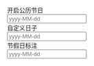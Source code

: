 <div class="layui-form">
  <div class="layui-form-item">
    <div class="layui-inline">
      <label class="layui-form-label">开启公历节日</label>
      <div class="layui-input-inline">
        <input type="text" class="layui-input" id="ID-laydate-calendar" placeholder="yyyy-MM-dd">
      </div>
    </div>
    <div class="layui-inline">
      <label class="layui-form-label">自定义日子</label>
      <div class="layui-input-inline">
        <input type="text" class="layui-input" id="ID-laydate-mark" placeholder="yyyy-MM-dd">
      </div>
    </div>
    <div class="layui-inline">
      <label class="layui-form-label">节假日标注</label>
      <div class="layui-input-inline">
        <input type="text" class="layui-input" id="ID-laydate-holidays" placeholder="yyyy-MM-dd">
      </div>
    </div>
  </div>
</div>

<script>
layui.use(function(){
  var laydate = layui.laydate;

  // 渲染
  //开启公历节日
  laydate.render({
    elem: '#ID-laydate-calendar',
    calendar: true
  });
  
  //自定义重要日子
  laydate.render({
    elem: '#ID-laydate-mark',
    mark: {
      '0-10-14': '生日'
      ,'0-12-31': '跨年' //每年的日期
      ,'0-0-10': '工资' //每月某天
      ,'0-0-15': '月中'
      ,'2017-8-15': '' //如果为空字符，则默认显示数字+徽章
      ,'2099-10-14': '呵呵'
    },
    done: function(value, date){
      // 点击每年的 10月14日，弹出提示语
      if(date.month === 10 && date.date === 14){ 
        layer.msg('这一天是：Layui 的生日');
      }
    }
  });
 
  // 节假日和补班日标注
  laydate.render({
    elem: '#ID-laydate-holidays',
    value: '2022-5-21',
    holidays: [ // v2.7.3 新增
      // 2022 年的节假日，可参见国家每年公布的法定节假日安排
      ['2022-1-1', '2022-1-2', '2022-1-3', '2022-1-31', '2022-2-1', '2022-2-2', '2022-2-3', '2022-2-4', '2022-2-5', '2022-2-6', '2022-4-3', '2022-4-4', '2022-4-5', '2022-4-30', '2022-5-1', '2022-5-2', '2022-5-3', '2022-5-4', '2022-6-3', '2022-6-4', '2022-6-5', '2022-9-10', '2022-9-11', '2022-9-12', '2022-10-1', '2022-10-2', '2022-10-3', '2022-10-4', '2022-10-5', '2022-10-6', '2022-10-7'],
      // 2022 年的补班日
      ['2022-1-29', '2022-1-30', '2022-4-2', '2022-4-24', '2022-5-7',  '2022-10-8', '2022-10-9']
    ]
  });
});
</script>